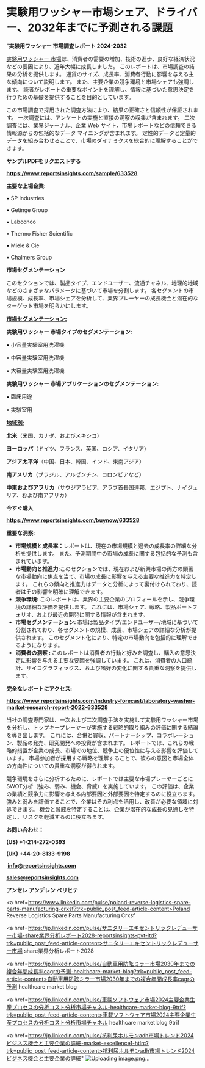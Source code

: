 # 実験用ワッシャー市場シェア、ドライバー、2032年までに予測される課題

"<strong>実験用ワッシャー 市場調査レポート 2024-2032</strong>

<a href=https://www.reportsinsights.com/sample/633528>実験用ワッシャー 市場</a>は、消費者の需要の増加、技術の進歩、良好な経済状況などの要因により、近年大幅に成長しました。 このレポートは、市場調査の結果の分析を提供します。 通貨のサイズ、成長率、消費者行動に影響を与える主な傾向について説明します。 また、主要企業の競争環境と市場シェアも強調します。 読者がレポートの重要なポイントを理解し、情報に基づいた意思決定を行うための基礎を提供することを目的としています。

この市場調査で採用された調査方法により、結果の正確さと信頼性が保証されます。 一次調査には、アンケートの実施と直接の洞察の収集が含まれます。 二次調査には、業界ジャーナル、企業 Web サイト、市場レポートなどの信頼できる情報源からの包括的なデータ マイニングが含まれます。 定性的データと定量的データを組み合わせることで、市場のダイナミクスを総合的に理解することができます。

<strong><b>サンプルPDFをリクエストする</b></strong>

<a href=https://www.reportsinsights.com/sample/633528><strong><u>https://www.reportsinsights.com/sample/633528</u></strong></a>

<strong>主要な上場企業:</strong>

• SP Industries

• Getinge Group

• Labconco

• Thermo Fisher Scientific

• Miele & Cie

• Chalmers Group

<strong>市場セグメンテーション</strong>

このセクションでは、製品タイプ、エンドユーザー、流通チャネル、地理的地域などのさまざまなパラメータに基づいて市場を分割します。 各セグメントの市場規模、成長率、市場シェアを分析して、業界プレーヤーの成長機会と潜在的なターゲット市場を明らかにします。

<strong><u>市場セグメンテーション</u></strong><strong><u>:</u></strong>

<strong>実験用ワッシャー 市場タイプのセグメンテーション:</strong>

• 小容量実験室用洗濯機

• 中容量実験室用洗濯機

• 大容量実験室用洗濯機

<strong>実験用ワッシャー 市場アプリケーションのセグメンテーション:</strong>

• 臨床用途

• 実験室用

<strong><u>地域別</u></strong><strong><u>:</u></strong>

<strong>北米</strong>（米国、カナダ、およびメキシコ）

<strong>ヨーロッパ</strong>（ドイツ、フランス、英国、ロシア、イタリア）

<strong>アジア太平洋</strong>（中国、日本、韓国、インド、東南アジア）

<strong>南アメリカ</strong>（ブラジル、アルゼンチン、コロンビアなど）

<strong>中東およびアフリカ</strong>（サウジアラビア、アラブ首長国連邦、エジプト、ナイジェリア、および南アフリカ）

<strong>今すぐ購入</strong>

<a href=https://www.reportsinsights.com/buynow/633528><strong><u>https://www.reportsinsights.com/buynow/633528</u></strong></a>

<strong>重要な洞察:</strong>
<ul>
  <li><strong>市場規模と成長率：</strong>レポートは、現在の市場規模と過去の成長率の詳細な分析を提供します。 また、予測期間中の市場の成長に関する包括的な予測も含まれています。</li>
  <li><strong>市場動向と推進力:</strong>このセクションでは、現在および新興市場の両方の顕著な市場動向に焦点を当て、市場の成長に影響を与える主要な推進力を特定します。 これらの傾向と推進力はデータと分析によって裏付けられており、読者はその影響を明確に理解できます。</li>
  <li><strong>競争環境</strong>: このレポートは、業界の主要企業のプロフィールを示し、競争環境の詳細な評価を提供します。 これには、市場シェア、戦略、製品ポートフォリオ、および最近の開発に関する情報が含まれます。</li>
  <li><strong>市場セグメンテーション: </strong>市場は製品タイプ/エンドユーザー/地域に基づいて分割されており、各セグメントの規模、成長、市場シェアの詳細な分析が提供されます。 このセグメント化により、特定の市場動向を包括的に理解できるようになります。</li>
  <li><strong>消費者の洞察 : </strong>このレポートは消費者の行動と好みを調査し、購入の意思決定に影響を与える主要な要因を強調しています。 これは、消費者の人口統計、サイコグラフィックス、および嗜好の変化に関する貴重な洞察を提供します。</li>
</ul>
<strong>完全なレポートにアクセス:</strong>

<a href=https://www.reportsinsights.com/industry-forecast/laboratory-washer-market-research-report-2022-633528><strong><u><b>https://www.reportsinsights.com/industry-forecast/laboratory-washer-market-research-report-2022-633528</b></u></strong></a>

当社の調査専門家は、一次および二次調査手法を実施して実験用ワッシャー市場を分析し、トップキープレーヤーが実施する戦略的取り組みの評価に関する結論を導き出します。 これには、合併と買収、パートナーシップ、コラボレーション、製品の発売、研究開発への投資が含まれます。 レポートでは、これらの戦略的措置が企業の成長、市場での地位、競争上の優位性に与える影響を評価しています。 市場参加者が採用する戦略を理解することで、彼らの意図と市場全体の方向性についての貴重な洞察が得られます。

競争環境をさらに分析するために、レポートでは主要な市場プレーヤーごとにSWOT分析（強み、弱み、機会、脅威）を実施しています。 この評価は、企業の業績と競争力に影響を与える内部要因と外部要因を特定するのに役立ちます。 強みと弱みを評価することで、企業はその利点を活用し、改善が必要な領域に対処できます。 機会と脅威を特定することは、企業が潜在的な成長の見通しを特定し、リスクを軽減するのに役立ちます。

<strong>お問い合わせ：</strong>

<strong>(US) +1-214-272-0393</strong>

<strong>(UK) +44-20-8133-9198</strong>

<strong> </strong><a href=info@reportsinsights.com><strong><u>info@reportsinsights.com</u></strong></a>

<a href=sales@reportsinsights.com><strong><u>sales@reportsinsights.com</u></strong></a>

<strong>アンセレ アンデレン ベリヒテ</strong>

<a href=https://www.linkedin.com/pulse/poland-reverse-logistics-spare-parts-manufacturing-crxsf?trk=public_post_feed-article-content>Poland Reverse Logistics Spare Parts Manufacturing Crxsf</a>

<a href=https://jp.linkedin.com/pulse/サニタリーエキセントリックレデューサー市場-share業界分析レポート2028-reportsinsights-pvt-ltd?trk=public_post_feed-article-content>サニタリーエキセントリックレデューサー市場 share業界分析レポート2028</a>

<a href=https://jp.linkedin.com/pulse/自動車用防眩ミラー市場2030年までの複合年間成長率cagrの予測-healthcare-market-blog?trk=public_post_feed-article-content>自動車用防眩ミラー市場2030年までの複合年間成長率cagrの予測 healthcare market blog</a>

<a href=https://jp.linkedin.com/pulse/車載ソフトウェア市場2024主要企業生産プロセスの分析コスト分析市場チャネル-healthcare-market-blog-9trif?trk=public_post_feed-article-content>車載ソフトウェア市場2024主要企業生産プロセスの分析コスト分析市場チャネル healthcare market blog 9trif</a>

<a href=https://jp.linkedin.com/pulse/抗利尿ホルモンadh市場トレンド2024ビジネス機会と主要企業の詳細-market-excellence1-htlrc?trk=public_post_feed-article-content>抗利尿ホルモンadh市場トレンド2024ビジネス機会と主要企業の詳細</a>"
![Uploading image.png…]()
